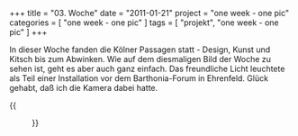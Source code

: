 +++
title = "03. Woche"
date = "2011-01-21"
project = "one week - one pic"
categories = [ "one week - one pic" ]
tags = [ "projekt", "one week - one pic" ]
+++

In dieser Woche fanden die Kölner Passagen statt - Design, Kunst und Kitsch bis zum Abwinken. Wie auf dem diesmaligen Bild der Woche zu sehen ist, geht es aber auch ganz einfach. Das freundliche Licht leuchtete als Teil einer Installation vor dem Barthonia-Forum in Ehrenfeld. Glück gehabt, daß ich die Kamera dabei hatte.

{{<figure src="/images/1week1pic/20110120-212752-046.jpg" title="Glückssträhne">}}
